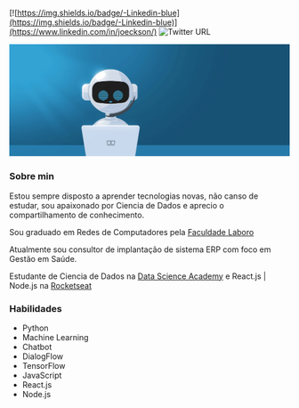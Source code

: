 [![https://img.shields.io/badge/-Linkedin-blue](https://img.shields.io/badge/-Linkedin-blue)](https://www.linkedin.com/in/joeckson/)
 ![Twitter URL](https://img.shields.io/twitter/url?style=social&url=https%3A%2F%2Ftwitter.com%2Fjoeckson)
 
 <p align="center"><img src="https://github.com/josantosc/josantosc/blob/master/fig2.gif"></p>

### Sobre min
Estou sempre disposto a aprender tecnologias novas, não canso de estudar, sou apaixonado por Ciencia de Dados e aprecio o compartilhamento de conhecimento.

Sou graduado em Redes de Computadores pela [Faculdade Laboro](https://laboro.edu.br/)

Atualmente sou consultor de implantação de sistema ERP com foco em Gestão em Saúde.

Estudante de Ciencia de Dados na [Data Science Academy](https://www.datascienceacademy.com.br/) e React.js | Node.js na [Rocketseat](https://rocketseat.com.br/)



### Habilidades

* Python
* Machine Learning
* Chatbot
* DialogFlow
* TensorFlow
* JavaScript
* React.js
* Node.js

<!--
**josantosc/josantosc** is a ✨ _special_ ✨ repository because its `README.md` (this file) appears on your GitHub profile.

Here are some ideas to get you started:

- 🔭 I’m currently working on ...
- 🌱 I’m currently learning ...
- 👯 I’m looking to collaborate on ...
- 🤔 I’m looking for help with ...
- 💬 Ask me about ...
- 📫 How to reach me: ...
- 😄 Pronouns: ...
- ⚡ Fun fact: ...
-->
